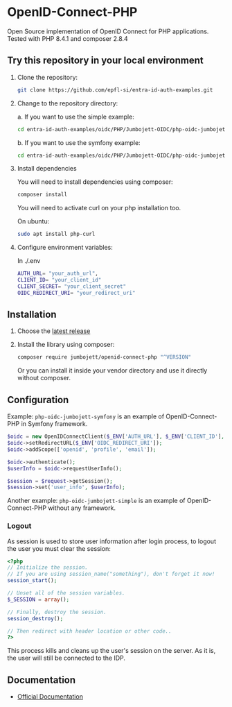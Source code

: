 # OpenID-Connect-PHP

Open Source implementation of OpenID Connect for PHP applications.
Tested with PHP 8.4.1 and composer 2.8.4

## Try this repository in your local environment

1. Clone the repository:

   ```bash
   git clone https://github.com/epfl-si/entra-id-auth-examples.git
   ```

2. Change to the repository directory:

   a. If you want to use the simple example:

   ```bash
   cd entra-id-auth-examples/oidc/PHP/Jumbojett-OIDC/php-oidc-jumbojett-simple
   ```

   b. If you want to use the symfony example:

   ```bash
   cd entra-id-auth-examples/oidc/PHP/Jumbojett-OIDC/php-oidc-jumbojett-symfony
   ```

3. Install dependencies

   You will need to install dependencies using composer:

   ```bash
   composer install
   ```

   You will need to activate curl on your php installation too.

   On ubuntu:

   ```bash
   sudo apt install php-curl
   ```

4. Configure environment variables:

   In ./.env

   ```bash
   AUTH_URL= "your_auth_url",
   CLIENT_ID= "your_client_id"
   CLIENT_SECRET= "your_client_secret"
   OIDC_REDIRECT_URI= "your_redirect_uri"
   ```

## Installation

1. Choose the [latest release](https://github.com/jumbojett/OpenID-Connect-PHP/releases)
2. Install the library using composer:

   ```bash
   composer require jumbojett/openid-connect-php "^VERSION"
   ```

   Or you can install it inside your vendor directory and use it directly without composer.

## Configuration

Example: `php-oidc-jumbojett-symfony` is an example of OpenID-Connect-PHP
in Symfony framework.

```php
$oidc = new OpenIDConnectClient($_ENV['AUTH_URL'], $_ENV['CLIENT_ID'], $_ENV['CLIENT_SECRET']);
$oidc->setRedirectURL($_ENV['OIDC_REDIRECT_URI']);
$oidc->addScope(['openid', 'profile', 'email']);

$oidc->authenticate();
$userInfo = $oidc->requestUserInfo();

$session = $request->getSession();
$session->set('user_info', $userInfo);
```

Another example: `php-oidc-jumbojett-simple` is an example of
OpenID-Connect-PHP without any framework.

### Logout

As session is used to store user information after login process, to logout the user you must clear the session:

```php
<?php
// Initialize the session.
// If you are using session_name("something"), don't forget it now!
session_start();

// Unset all of the session variables.
$_SESSION = array();

// Finally, destroy the session.
session_destroy();

// Then redirect with header location or other code..
?>

```

This process kills and cleans up the user's session on the server. As it is, the user will still be connected to the IDP.

## Documentation

- [Official Documentation](https://github.com/jumbojett/OpenID-Connect-PHP/)
